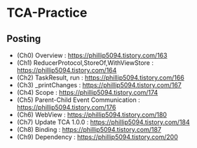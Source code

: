 # TCA-Practice

## Posting

* (Ch0) Overview : https://phillip5094.tistory.com/163
* (Ch1) ReducerProtocol,StoreOf,WithViewStore : https://phillip5094.tistory.com/164
* (Ch2) TaskResult, run : https://phillip5094.tistory.com/166
* (Ch3) _printChanges : https://phillip5094.tistory.com/167
* (Ch4) Scope : https://phillip5094.tistory.com/174
* (Ch5) Parent-Child Event Communication : https://phillip5094.tistory.com/176
* (Ch6) WebView : https://phillip5094.tistory.com/180
* (Ch7) Update TCA 1.0.0 : https://phillip5094.tistory.com/184
* (Ch8) Binding : https://phillip5094.tistory.com/187
* (Ch9) Dependency : https://phillip5094.tistory.com/200